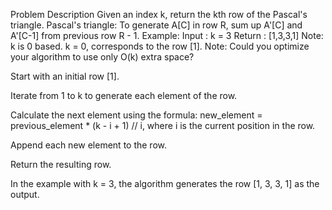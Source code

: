 Problem Description
Given an index k, return the kth row of the Pascal's triangle.
Pascal's triangle: To generate A[C] in row R, sum up A'[C] and A'[C-1] from previous row R - 1.
Example:
Input : k = 3
Return : [1,3,3,1]
Note: k is 0 based. k = 0, corresponds to the row [1].
Note: Could you optimize your algorithm to use only O(k) extra space?

Start with an initial row [1].

Iterate from 1 to k to generate each element of the row.

Calculate the next element using the formula: new_element = previous_element * (k - i + 1) // i, where i is the current position in the row.

Append each new element to the row.

Return the resulting row.

In the example with k = 3, the algorithm generates the row [1, 3, 3, 1] as the output.
